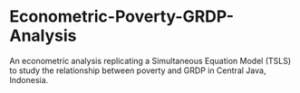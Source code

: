 # Econometric-Poverty-GRDP-Analysis
An econometric analysis replicating a Simultaneous Equation Model (TSLS) to study the relationship between poverty and GRDP in Central Java, Indonesia.
